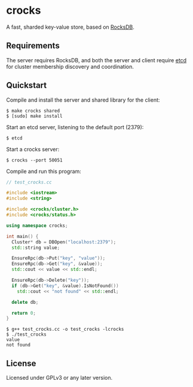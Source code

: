 # crocks

A fast, sharded key-value store, based on [RocksDB].

## Requirements

The server requires RocksDB, and both the server and client require
[etcd] for cluster membership discovery and coordination.

## Quickstart

Compile and install the server and shared library for the client:

```
$ make crocks shared
$ [sudo] make install
```

Start an etcd server, listening to the default port (2379):

```
$ etcd
```

Start a crocks server:

```
$ crocks --port 50051
```

Compile and run this program:

```cpp
// test_crocks.cc

#include <iostream>
#include <string>

#include <crocks/cluster.h>
#include <crocks/status.h>

using namespace crocks;

int main() {
  Cluster* db = DBOpen("localhost:2379");
  std::string value;

  EnsureRpc(db->Put("key", "value"));
  EnsureRpc(db->Get("key", &value));
  std::cout << value << std::endl;

  EnsureRpc(db->Delete("key"));
  if (db->Get("key", &value).IsNotFound())
    std::cout << "not found" << std::endl;

  delete db;

  return 0;
}
```

```
$ g++ test_crocks.cc -o test_crocks -lcrocks
$ ./test_crocks
value
not found
```

## License

Licensed under GPLv3 or any later version.

[RocksDB]: http://www.rocksdb.org
[etcd]: https://coreos.com/etcd
